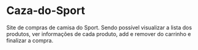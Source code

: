 # Caza-do-Sport
Site de compras de camisa do Sport. Sendo possível visualizar a lista dos produtos, ver informações de cada produto, add e remover do carrinho e finalizar a compra.
